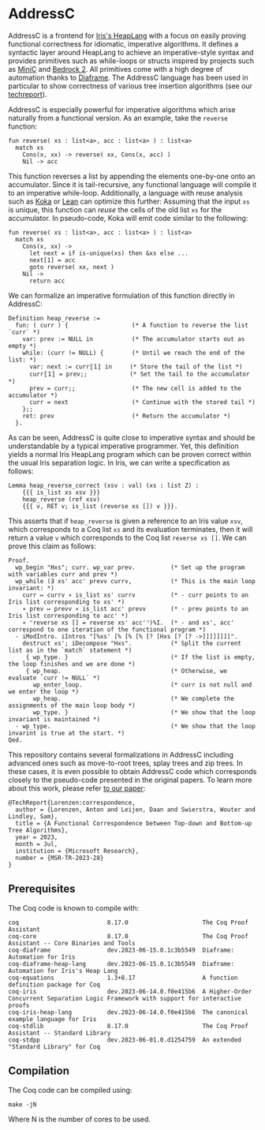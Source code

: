 # AddressC

AddressC is a frontend for [Iris's HeapLang](https://gitlab.mpi-sws.org/iris/iris)
with a focus on easily proving functional correctness for idiomatic, imperative algorithms.
It defines a syntactic layer around HeapLang to achieve an imperative-style syntax and provides primitives such as while-loops or structs
inspired by projects such as [MiniC](https://gitlab.mpi-sws.org/iris/c) and [Bedrock 2](https://github.com/mit-plv/bedrock2).
All primitives come with a high degree of automation thanks to [Diaframe](https://gitlab.mpi-sws.org/iris/diaframe). The AddressC language has been
used in particular to show correctness of various tree insertion 
algorithms (see our [techreport][fiptree-tr]).

[fiptree-tr]: https://www.microsoft.com/en-us/research/publication/a-functional-correspondence-between-top-down-and-bottom-up-tree-algorithms-fast-and-correct-fully-in-place-functions-with-first-class-constructor-contexts-and-zippers-tr/

AddressC is especially powerful for imperative algorithms which arise naturally from a functional version.
As an example, take the `reverse` function:

```koka
fun reverse( xs : list<a>, acc : list<a> ) : list<a>
  match xs
    Cons(x, xx) -> reverse( xx, Cons(x, acc) )
    Nil -> acc
```

This function reverses a list by appending the elements one-by-one onto an accumulator.
Since it is tail-recursive, any functional language will compile it to an imperative while-loop.
Additionally, a language with reuse analysis such as [Koka](https://koka-lang.github.io/koka/doc/index.html)
or [Lean](https://leanprover.github.io/) can optimize this further: Assuming that the input `xs` is unique,
this function can _reuse_ the cells of the old list `xs` for the accumulator.
In pseudo-code, Koka will emit code similar to the following:

```koka
fun reverse( xs : list<a>, acc : list<a> ) : list<a>
  match xs
    Cons(x, xx) ->
      let next = if is-unique(xs) then &xs else ...
      next[1] = acc
      goto reverse( xx, next )
    Nil ->
      return acc
```

We can formalize an imperative formulation of this function directly in AddressC:

```coq
Definition heap_reverse :=
  fun: ( curr ) {                  (* A function to reverse the list `curr` *)
    var: prev := NULL in           (* The accumulator starts out as empty *)
    while: (curr != NULL) {        (* Until we reach the end of the list: *)
      var: next := curr〚1〛 in     (* Store the tail of the list *)
      curr〚1〛 = prev;;            (* Set the tail to the accumulator *)
      prev = curr;;                (* The new cell is added to the accumulator *)
      curr = next                  (* Continue with the stored tail *)
    };;
    ret: prev                      (* Return the accumulator *)
  }.
```

As can be seen, AddressC is quite close to imperative syntax and should be understandable
by a typical imperative programmer. Yet, this definition yields a normal Iris HeapLang program
which can be proven correct within the usual Iris separation logic.
In Iris, we can write a specification as follows:

```coq
Lemma heap_reverse_correct (xsv : val) (xs : list Z) :
    {{{ is_list xs xsv }}}
    heap_reverse (ref xsv)
    {{{ v, RET v; is_list (reverse xs []) v }}}.
```

This asserts that if `heap_reverse` is given a reference to an Iris value `xsv`,
which corresponds to a Coq list `xs` and its evaluation terminates,
then it will return a value `v` which corresponds to the Coq list `reverse xs []`.
We can prove this claim as follows:

```coq
Proof.
  wp_begin "Hxs"; curr. wp_var prev.          (* Set up the program with variables curr and prev *)
  wp_while (∃ xs' acc' prevv currv,           (* This is the main loop invariant: *)
    curr ↦ currv ∗ is_list xs' currv          (* - curr points to an Iris list corresponding to xs' *)
    ∗ prev ↦ prevv ∗ is_list acc' prevv       (* - prev points to an Iris list corresponding to acc' *)
    ∗ ⌜reverse xs [] = reverse xs' acc'⌝)%I.  (* - and xs', acc' correspond to one iteration of the functional program *)
  - iModIntro. iIntros "[%xs' [% [% [% [? [Hxs [? [? ->]]]]]]]]".
    destruct xs'; iDecompose "Hxs".           (* Split the current list as in the `match` statement *)
     { wp_type. }                             (* If the list is empty, the loop finishes and we are done *)
     { wp_heap.                               (* Otherwise, we evaluate `curr != NULL` *)
       wp_enter_loop.                         (* curr is not null and we enter the loop *)
       wp_heap.                               (* We complete the assignments of the main loop body *)
       wp_type. }                             (* We show that the loop invariant is maintained *)
  - wp_type.                                  (* We show that the loop invarint is true at the start. *)
Qed.
```

This repository contains several formalizations in AddressC including advanced ones
such as move-to-root trees, splay trees and zip trees. In these cases, it is even possible
to obtain AddressC code which corresponds closely to the pseudo-code presented in the
original papers. To learn more about this work,
please refer [to our paper][fiptree-tr]:
```
@TechReport{Lorenzen:correspondence,
  author = {Lorenzen, Anton and Leijen, Daan and Swierstra, Wouter and Lindley, Sam},
  title = {A Functional Correspondence between Top-down and Bottom-up Tree Algorithms},
  year = 2023,
  month = Jul,
  institution = {Microsoft Research},
  number = {MSR-TR-2023-28}
}
```

## Prerequisites

The Coq code is known to compile with:

```
coq                         8.17.0                     The Coq Proof Assistant
coq-core                    8.17.0                     The Coq Proof Assistant -- Core Binaries and Tools
coq-diaframe                dev.2023-06-15.0.1c3b5549  Diaframe: Automation for Iris
coq-diaframe-heap-lang      dev.2023-06-15.0.1c3b5549  Diaframe: Automation for Iris's Heap Lang
coq-equations               1.3+8.17                   A function definition package for Coq
coq-iris                    dev.2023-06-14.0.f0e415b6  A Higher-Order Concurrent Separation Logic Framework with support for interactive proofs
coq-iris-heap-lang          dev.2023-06-14.0.f0e415b6  The canonical example language for Iris
coq-stdlib                  8.17.0                     The Coq Proof Assistant -- Standard Library
coq-stdpp                   dev.2023-06-01.0.d1254759  An extended "Standard Library" for Coq
```

## Compilation

The Coq code can be compiled using:
```
make -jN
```
Where N is the number of cores to be used.

